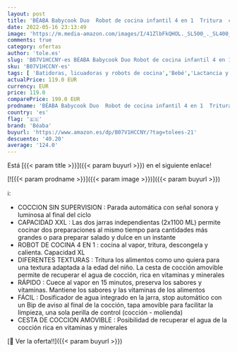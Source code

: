 ```yaml
---
layout: post
title: 'BÉABA Babycook Duo  Robot de cocina infantil 4 en 1  Tritura  cocina y cuece al vapor  Rápido en 15 minutos  Comida casera para bebés y niños  Capacidad XXL  2 x 200 ml  Negro'
date: 2022-05-16 23:13:49
image: 'https://m.media-amazon.com/images/I/41ZlbFkQHOL._SL500_._SL400_.jpg'
comments: true
category: ofertas
author: 'tole.es'
slug: 'B07V1HCCNY-es BÉABA Babycook Duo Robot de cocina infantil 4 en 1 Tritura...'
sku: 'B07V1HCCNY-es'
tags: [ 'Batidoras, licuadoras y robots de cocina','Bebé','Lactancia y alimentación','Robots de cocina','babycook','bebés','béaba','🇪🇸', ]
actualPrice: 119.0 EUR
currency: EUR
price: 119.0
comparePrice: 199.0 EUR
prodname: 'BÉABA Babycook Duo  Robot de cocina infantil 4 en 1  Tritura  cocina y cuece al vapor  Rápido en 15 minutos  Comida casera para bebés y niños  Capacidad XXL  2 x 200 ml  Negro'
country: 'es'
flag: '🇪🇸'
brand: 'Béaba'
buyurl: 'https://www.amazon.es/dp/B07V1HCCNY/?tag=tolees-21'
descuento: '40.20'
average: '124.0'
---
```


Está [{{< param title >}}]({{< param buyurl >}}) en el siguiente enlace!

[![{{< param prodname >}}]({{< param image >}})]({{< param buyurl >}})

ℹ️:

- COCCION SIN SUPERVISION : Parada automática con señal sonora y luminosa al final del ciclo
- CAPACIDAD XXL : Las dos jarras independientas (2x1100 ML) permite cocinar dos preparaciones al mismo tiempo para cantidades más grandes o para preparar salado y dulce en un instante
- ROBOT DE COCINA 4 EN 1 : cocina al vapor, tritura, descongela y calienta. Capacidad XL
- DIFERENTES TEXTURAS : Tritura los alimentos como uno quiera para una textura adaptada a la edad del niño. La cesta de cocción amovible permite de recuperar el agua de cocción, rica en vitaminas y minerales
- RÁPIDO : Cuece al vapor en 15 minutos, preserva los sabores y vitaminas. Mantiene los sabores y las vitaminas de los alimentos
- FÁCIL : Dosificador de agua integrado en la jarra, stop automático con un Bip de aviso al final de la cocción, tapa amovible para facilitar la limpieza, una sola perilla de control (cocción - molienda)
- CESTA DE COCCION AMOVIBLE : Posibilidad de recuperar el agua de la cocción rica en vitaminas y minerales

[🛒 Ver la oferta!!]({{< param buyurl >}})
